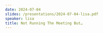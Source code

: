```yaml
---
date: 2024-07-04
slides: /presentations/2024-07-04-lisa.pdf
speaker: lisa
title: Not Running The Meeting But…
---
```

